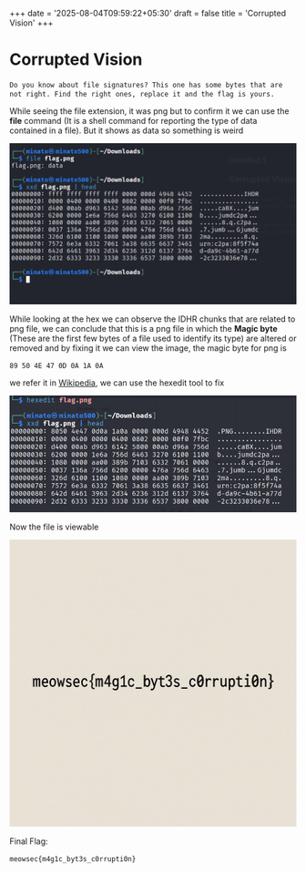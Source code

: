 +++
date = '2025-08-04T09:59:22+05:30'
draft = false
title = 'Corrupted Vision'
+++

# Corrupted Vision

```
Do you know about file signatures? This one has some bytes that are not right. Find the right ones, replace it and the flag is yours.
```

While seeing the file extension, it was png but to confirm it we can use the **file** command (It is a shell command for reporting the type of data contained in a file). But it shows as data so something is weird

![image](cv1.png)

While looking at the hex we can observe the IDHR chunks that are related to png file, we can conclude that this is a png file in which the **Magic byte** (These are the first few bytes of a file used to identify its type) are altered or removed and by fixing it we can view the image, the magic byte for png is 

```
89 50 4E 47 0D 0A 1A 0A
```

we refer it in [Wikipedia](https://en.wikipedia.org/wiki/List_of_file_signatures), we can use the hexedit tool to fix

![image](cv2.png) 

Now the file is viewable

![image](flag.png)

Final Flag:

```
meowsec{m4g1c_byt3s_c0rrupti0n}
```
